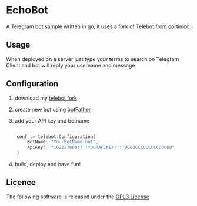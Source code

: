 # EchoBot 

A Telegram bot sample written in go, it uses a fork of [Telebot](https://github.com/cortinico/telebot) from [cortinico](https://github.com/cortinico).

## Usage

When deployed on a server just type your terms to search on Telegram Client and bot will reply your username and message.

## Configuration

1) download my [telebot fork](https://github.com/GianniGM/telebot)

2) create new bot using [botFather](https://telegram.me/BotFather)

3) add your API key and botname

```go

	conf := telebot.Configuration{
		BotName: "YourBotName_bot",
		ApiKey:  "162227600:!!!YOURAPIKEY!!!!BBBBCCCCCCCCCDDDDD"
	}

```

4) build, deploy and have fun! 

## Licence

The following software is released under the [GPL3 License](https://github.com/GianniGM/goSearch/blob/master/LICENSE)